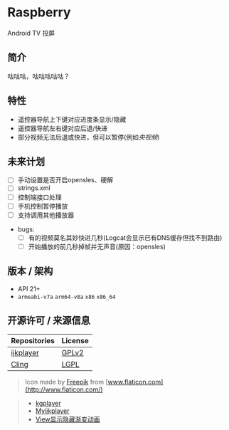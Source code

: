 # Raspberry
Android TV 投屏

## 简介

咕咕咕，咕咕咕咕咕？

## 特性

- 遥控器导航上下键对应进度条显示/隐藏
- 遥控器导航左右键对应后退/快进
- 部分视频无法后退或快进，但可以暂停(例如*央视频*)

## 未来计划

- [ ] 手动设置是否开启opensles、硬解
- [ ] strings.xml
- [ ] 控制端接口处理
- [ ] 手机控制暂停播放
- [ ] 支持调用其他播放器
- bugs:
  - [ ] 有的视频莫名其妙快进几秒(Logcat会显示已有DNS缓存但找不到路由)
  - [ ] 开始播放的前几秒掉帧并无声音(原因：opensles)

## 版本 / 架构

- API 21+
- `armeabi-v7a` `arm64-v8a` `x86` `x86_64`

## 开源许可 / 来源信息

| Repositories                                       | License                                                      |
| -------------------------------------------------- | ------------------------------------------------------------ |
| [ijkplayer](https://github.com/bilibili/ijkplayer) | [GPLv2](https://github.com/bilibili/ijkplayer/blob/master/COPYING.GPLv2) |
| [Cling](https://github.com/4thline/cling)          | [LGPL](http://www.gnu.org/licenses/lgpl-2.1.html)            |

> Icon made by [Freepik](https://www.flaticon.com/authors/freepik) from [www.flaticon.com](http://www.flaticon.com/)

> - [kgplayer](https://github.com/JustForYouT/kgplayer) 
> - [Myijkplayer](https://github.com/979451341/Myijkplayer)
> - [View显示隐藏渐变动画](https://www.jianshu.com/p/d4b54d65fb89)